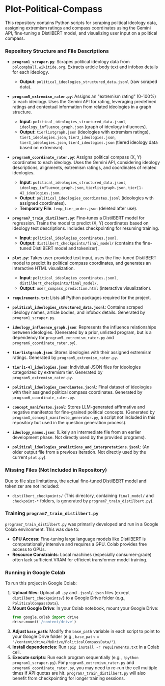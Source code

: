 # Plot-Political-Compass

This repository contains Python scripts for scraping political ideology data, assigning extremism ratings and compass coordinates using the Gemini API, fine-tuning a DistilBERT model, and visualizing user input on a political compass.

### Repository Structure and File Descriptions

  * **`program1_scraper.py`**: Scrapes political ideology data from `polcompball.wikitide.org`. Extracts article body text and infobox details for each ideology.

      * **Output**: `political_ideologies_structured_data.jsonl` (raw scraped data).

  * **`program5_extremism_rater.py`**: Assigns an "extremism rating" (0-100%) to each ideology. Uses the Gemini API for rating, leveraging predefined ratings and contextual information from related ideologies in a graph structure.

      * **Input**: `political_ideologies_structured_data.jsonl`, `ideology_influence_graph.json` (graph of ideology influences).
      * **Output**: `tierlistgraph.json` (ideologies with extremism ratings), `tier1_ideologies.json`, `tier2_ideologies.json`, `tier3_ideologies.json`, `tier4_ideologies.json` (tiered ideology data based on extremism).

  * **`program6_coordinate_rater.py`**: Assigns political compass (X, Y) coordinates to each ideology. Uses the Gemini API, considering ideology descriptions, alignments, extremism ratings, and coordinates of related ideologies.

      * **Input**: `political_ideologies_structured_data.jsonl`, `ideology_influence_graph.json`, `tierlistgraph.json`, `tier[1-4]_ideologies.json`.
      * **Output**: `political_ideologies_coordinates.jsonl` (ideologies with assigned coordinates).
      * **Temporary File**: `temp_tier_order.json` (deleted after use).

  * **`program7_train_distilbert.py`**: Fine-tunes a DistilBERT model for regression. Trains the model to predict (X, Y) coordinates based on ideology text descriptions. Includes checkpointing for resuming training.

      * **Input**: `political_ideologies_coordinates.jsonl`.
      * **Output**: `distilbert_checkpoints/final_model/` (contains the fine-tuned DistilBERT model and tokenizer).

  * **`plot.py`**: Takes user-provided text input, uses the fine-tuned DistilBERT model to predict its political compass coordinates, and generates an interactive HTML visualization.

      * **Input**: `political_ideologies_coordinates.jsonl`, `distilbert_checkpoints/final_model/`.
      * **Output**: `user_compass_prediction.html` (interactive visualization).

  * **`requirements.txt`**: Lists all Python packages required for the project.

  * **`political_ideologies_structured_data.jsonl`**: Contains scraped ideology names, article bodies, and infobox details. Generated by `program1_scraper.py`.

  * **`ideology_influence_graph.json`**: Represents the influence relationships between ideologies. (Generated by a prior, unlisted program, but is a dependency for `program5_extremism_rater.py` and `program6_coordinate_rater.py`).

  * **`tierlistgraph.json`**: Stores ideologies with their assigned extremism ratings. Generated by `program5_extremism_rater.py`.

  * **`tier[1-4]_ideologies.json`**: Individual JSON files for ideologies categorized by extremism tier. Generated by `program5_extremism_rater.py`.

  * **`political_ideologies_coordinates.jsonl`**: Final dataset of ideologies with their assigned political compass coordinates. Generated by `program6_coordinate_rater.py`.

  * **`concept_manifestos.jsonl`**: Stores LLM-generated affirmative and negative manifestos for fine-grained political concepts. (Generated by `programX_concept_manifesto_generator.py`, a script not included in this repository but used in the question generation process).

  * **`ideology_names.json`**: (Likely an intermediate file from an earlier development phase. Not directly used by the provided programs).

  * **`political_ideologies_predictions_and_interpretations.jsonl`**: (An older output file from a previous iteration. Not directly used by the current `plot.py`).

### Missing Files (Not Included in Repository)

Due to file size limitations, the actual fine-tuned DistilBERT model and tokenizer are not included:

  * `distilbert_checkpoints/` (This directory, containing `final_model/` and `checkpoint-*` folders, is generated by `program7_train_distilbert.py`).

### Training `program7_train_distilbert.py`

`program7_train_distilbert.py` was primarily developed and run in a Google Colab environment. This was due to:

  * **GPU Access**: Fine-tuning large language models like DistilBERT is computationally intensive and requires a GPU. Colab provides free access to GPUs.
  * **Resource Constraints**: Local machines (especially consumer-grade) often lack sufficient VRAM for efficient transformer model training.

### Running in Google Colab

To run this project in Google Colab:

1.  **Upload files**: Upload all `.py` and `.jsonl`/`.json` files (except `distilbert_checkpoints/`) to a Google Drive folder (e.g., `PoliticalCompassData`).
2.  **Mount Google Drive**: In your Colab notebook, mount your Google Drive:
    ```python
    from google.colab import drive
    drive.mount('/content/drive')
    ```
3.  **Adjust `base_path`**: Modify the `base_path` variable in each script to point to your Google Drive folder (e.g., `base_path = "/content/drive/MyDrive/PoliticalCompassData/"`).
4.  **Install dependencies**: Run `!pip install -r requirements.txt` in a Colab cell.
5.  **Execute scripts**: Run each program sequentially (e.g., `!python program1_scraper.py`). For `program5_extremism_rater.py` and `program6_coordinate_rater.py`, you may need to re-run the cell multiple times if API quotas are hit. `program7_train_distilbert.py` will also benefit from checkpointing for longer training sessions.
